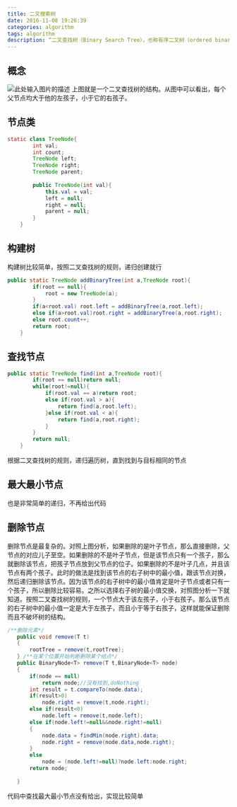 ```yaml
---
title: 二叉搜索树
date: 2016-11-08 19:26:39
categories: algorithm
tags: algorithm
description: “二叉查找树（Binary Search Tree），也称有序二叉树（ordered binary tree）,排序二叉树（sorted binary tree），是指一棵空树或者具有下列性质的二叉树”
---
```

## 概念



![此处输入图片的描述][1]
上图就是一个二叉查找树的结构。从图中可以看出，每个父节点均大于他的左孩子，小于它的右孩子。
## 节点类
```java
static class TreeNode{
        int val;
        int count;
        TreeNode left;
        TreeNode right;
        TreeNode parent;
        
        public TreeNode(int val){
            this.val = val;
            left = null;
            right = null;
            parent = null;
        }
    }
```
## 构建树
构建树比较简单，按照二叉查找树的规则，递归创建就行
```java
public static TreeNode addBinaryTree(int a,TreeNode root){
        if(root == null){
            root = new TreeNode(a);
        }
        if(a<root.val) root.left = addBinaryTree(a,root.left);
        else if(a>root.val)root.right = addBinaryTree(a,root.right);
        else root.count++;
        return root;
    }
```
## 查找节点
```java
public static TreeNode find(int a,TreeNode root){
        if(root == null)return null;
        while(root!=null){
            if(root.val == a)return root;
            else if(root.val > a){
                return find(a,root.left);
            }else if(root.val < a){
                return find(a,root.right);
            }
        }
        return null;
    }
```
根据二叉查找树的规则，递归遍历树，直到找到与目标相同的节点
## 最大最小节点
也是非常简单的递归，不再给出代码
## 删除节点
删除节点是最复杂的。对照上图分析，如果删除的是叶子节点，那么直接删除，父节点的对应儿子至空。如果删除的不是叶子节点，但是该节点只有一个孩子，那么就删除该节点，把孩子节点放到父节点的位子。如果删除的不是叶子几点，并且该节点有两个孩子。此时的做法是找到该节点的右子树中的最小值，跟该节点对换，然后递归删除该节点。因为该节点的右子树中的最小值肯定是叶子节点或者只有一个孩子，所以删除比较容易。之所以选择右子树的最小值交换，对照图分析一下就知道。按照二叉查找树的规则，一个节点大于该左孩子，小于右孩子。那么该节点的右子树中的最小值一定是大于左孩子，而且小于等于右孩子，这样就能保证删除而且不破坏树的结构。
```java
/**删除元素*/  
   public void remove(T t)  
   {  
       rootTree = remove(t,rootTree);  
   } /**在某个位置开始判断删除某个结点*/  
   public BinaryNode<T> remove(T t,BinaryNode<T> node)  
   {  
       if(node == null)  
           return node;//没有找到,doNothing  
       int result = t.compareTo(node.data);  
       if(result>0)  
           node.right = remove(t,node.right);  
       else if(result<0)  
           node.left = remove(t,node.left);  
       else if(node.left!=null&&node.right!=null)  
       {  
           node.data = findMin(node.right).data;  
           node.right = remove(node.data,node.right);  
       }  
       else  
           node = (node.left!=null)?node.left:node.right;  
       return node;  
             
   }  
```
代码中查找最大最小节点没有给出，实现比较简单


[1]: http://ofy9dm2ii.bkt.clouddn.com/image/article/binaryTree.png